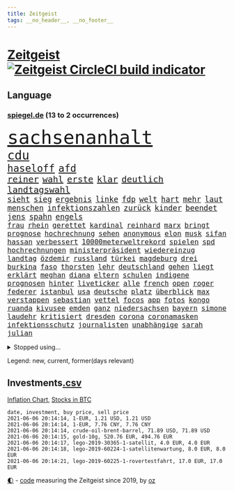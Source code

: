 ```yaml
---
title: Zeitgeist
tags: __no_header__, __no_footer__
---
```


# [Zeitgeist](https://oliz.io/zeitgeist/) [![Zeitgeist CircleCI build indicator](https://circleci.com/gh/ooz/zeitgeist.svg?style=shield)](https://circleci.com/gh/ooz/zeitgeist)

## Language

<h3><a href="https://www.spiegel.de" target="_blank">spiegel.de</a> (13 to 2 occurrences)</h3>
<p style="font-family:monospace">
<span style="font-size:32pt"><a href="news_links.html#sachsenanhalt" class="current">sachsenanhalt</a></span>
<br>
<span style="font-size:21pt"><a href="news_links.html#cdu" class="current">cdu</a></span>
<br>
<span style="font-size:17pt"><a href="news_links.html#haseloff" class="current">haseloff</a></span>
<span style="font-size:17pt"><a href="news_links.html#afd" class="current">afd</a></span>
<br>
<span style="font-size:15pt"><a href="news_links.html#reiner" class="current">reiner</a></span>
<span style="font-size:15pt"><a href="news_links.html#wahl" class="current">wahl</a></span>
<span style="font-size:15pt"><a href="news_links.html#erste" class="current">erste</a></span>
<span style="font-size:15pt"><a href="news_links.html#klar" class="current">klar</a></span>
<span style="font-size:15pt"><a href="news_links.html#deutlich" class="current">deutlich</a></span>
<span style="font-size:15pt"><a href="news_links.html#landtagswahl" class="current">landtagswahl</a></span>
<br>
<span style="font-size:13pt"><a href="news_links.html#sieht" class="current">sieht</a></span>
<span style="font-size:13pt"><a href="news_links.html#sieg" class="current">sieg</a></span>
<span style="font-size:13pt"><a href="news_links.html#ergebnis" class="current">ergebnis</a></span>
<span style="font-size:13pt"><a href="news_links.html#linke" class="current">linke</a></span>
<span style="font-size:13pt"><a href="news_links.html#fdp" class="current">fdp</a></span>
<span style="font-size:13pt"><a href="news_links.html#welt" class="current">welt</a></span>
<span style="font-size:13pt"><a href="news_links.html#hart" class="current">hart</a></span>
<span style="font-size:13pt"><a href="news_links.html#mehr" class="current">mehr</a></span>
<span style="font-size:13pt"><a href="news_links.html#laut" class="current">laut</a></span>
<span style="font-size:13pt"><a href="news_links.html#menschen" class="current">menschen</a></span>
<span style="font-size:13pt"><a href="news_links.html#infektionszahlen" class="current">infektionszahlen</a></span>
<span style="font-size:13pt"><a href="news_links.html#zurück" class="current">zurück</a></span>
<span style="font-size:13pt"><a href="news_links.html#kinder" class="current">kinder</a></span>
<span style="font-size:13pt"><a href="news_links.html#beendet" class="current">beendet</a></span>
<span style="font-size:13pt"><a href="news_links.html#jens" class="current">jens</a></span>
<span style="font-size:13pt"><a href="news_links.html#spahn" class="current">spahn</a></span>
<span style="font-size:13pt"><a href="news_links.html#engels" class="new">engels</a></span>
<br>
<span style="font-size:12pt"><a href="news_links.html#frau" class="current">frau</a></span>
<span style="font-size:12pt"><a href="news_links.html#rhein" class="new">rhein</a></span>
<span style="font-size:12pt"><a href="news_links.html#gerettet" class="current">gerettet</a></span>
<span style="font-size:12pt"><a href="news_links.html#kardinal" class="current">kardinal</a></span>
<span style="font-size:12pt"><a href="news_links.html#reinhard" class="current">reinhard</a></span>
<span style="font-size:12pt"><a href="news_links.html#marx" class="current">marx</a></span>
<span style="font-size:12pt"><a href="news_links.html#bringt" class="current">bringt</a></span>
<span style="font-size:12pt"><a href="news_links.html#prognose" class="current">prognose</a></span>
<span style="font-size:12pt"><a href="news_links.html#hochrechnung" class="new">hochrechnung</a></span>
<span style="font-size:12pt"><a href="news_links.html#sehen" class="current">sehen</a></span>
<span style="font-size:12pt"><a href="news_links.html#anonymous" class="new">anonymous</a></span>
<span style="font-size:12pt"><a href="news_links.html#elon" class="current">elon</a></span>
<span style="font-size:12pt"><a href="news_links.html#musk" class="current">musk</a></span>
<span style="font-size:12pt"><a href="news_links.html#sifan" class="new">sifan</a></span>
<span style="font-size:12pt"><a href="news_links.html#hassan" class="current">hassan</a></span>
<span style="font-size:12pt"><a href="news_links.html#verbessert" class="current">verbessert</a></span>
<span style="font-size:12pt"><a href="news_links.html#10000meterweltrekord" class="new">10000meterweltrekord</a></span>
<span style="font-size:12pt"><a href="news_links.html#spielen" class="current">spielen</a></span>
<span style="font-size:12pt"><a href="news_links.html#spd" class="current">spd</a></span>
<span style="font-size:12pt"><a href="news_links.html#hochrechnungen" class="current">hochrechnungen</a></span>
<span style="font-size:12pt"><a href="news_links.html#ministerpräsident" class="current">ministerpräsident</a></span>
<span style="font-size:12pt"><a href="news_links.html#wiedereinzug" class="new">wiedereinzug</a></span>
<span style="font-size:12pt"><a href="news_links.html#landtag" class="current">landtag</a></span>
<span style="font-size:12pt"><a href="news_links.html#özdemir" class="current">özdemir</a></span>
<span style="font-size:12pt"><a href="news_links.html#russland" class="current">russland</a></span>
<span style="font-size:12pt"><a href="news_links.html#türkei" class="current">türkei</a></span>
<span style="font-size:12pt"><a href="news_links.html#magdeburg" class="current">magdeburg</a></span>
<span style="font-size:12pt"><a href="news_links.html#drei" class="current">drei</a></span>
<span style="font-size:12pt"><a href="news_links.html#burkina" class="new">burkina</a></span>
<span style="font-size:12pt"><a href="news_links.html#faso" class="new">faso</a></span>
<span style="font-size:12pt"><a href="news_links.html#thorsten" class="current">thorsten</a></span>
<span style="font-size:12pt"><a href="news_links.html#lehr" class="new">lehr</a></span>
<span style="font-size:12pt"><a href="news_links.html#deutschland" class="current">deutschland</a></span>
<span style="font-size:12pt"><a href="news_links.html#gehen" class="current">gehen</a></span>
<span style="font-size:12pt"><a href="news_links.html#liegt" class="current">liegt</a></span>
<span style="font-size:12pt"><a href="news_links.html#erklärt" class="current">erklärt</a></span>
<span style="font-size:12pt"><a href="news_links.html#meghan" class="current">meghan</a></span>
<span style="font-size:12pt"><a href="news_links.html#diana" class="current">diana</a></span>
<span style="font-size:12pt"><a href="news_links.html#eltern" class="current">eltern</a></span>
<span style="font-size:12pt"><a href="news_links.html#schulen" class="current">schulen</a></span>
<span style="font-size:12pt"><a href="news_links.html#indigene" class="new">indigene</a></span>
<span style="font-size:12pt"><a href="news_links.html#prognosen" class="current">prognosen</a></span>
<span style="font-size:12pt"><a href="news_links.html#hinter" class="current">hinter</a></span>
<span style="font-size:12pt"><a href="news_links.html#liveticker" class="new">liveticker</a></span>
<span style="font-size:12pt"><a href="news_links.html#alle" class="current">alle</a></span>
<span style="font-size:12pt"><a href="news_links.html#french" class="new">french</a></span>
<span style="font-size:12pt"><a href="news_links.html#open" class="new">open</a></span>
<span style="font-size:12pt"><a href="news_links.html#roger" class="current">roger</a></span>
<span style="font-size:12pt"><a href="news_links.html#federer" class="current">federer</a></span>
<span style="font-size:12pt"><a href="news_links.html#istanbul" class="current">istanbul</a></span>
<span style="font-size:12pt"><a href="news_links.html#usa" class="current">usa</a></span>
<span style="font-size:12pt"><a href="news_links.html#deutsche" class="current">deutsche</a></span>
<span style="font-size:12pt"><a href="news_links.html#platz" class="current">platz</a></span>
<span style="font-size:12pt"><a href="news_links.html#überblick" class="current">überblick</a></span>
<span style="font-size:12pt"><a href="news_links.html#max" class="current">max</a></span>
<span style="font-size:12pt"><a href="news_links.html#verstappen" class="current">verstappen</a></span>
<span style="font-size:12pt"><a href="news_links.html#sebastian" class="current">sebastian</a></span>
<span style="font-size:12pt"><a href="news_links.html#vettel" class="current">vettel</a></span>
<span style="font-size:12pt"><a href="news_links.html#focos" class="new">focos</a></span>
<span style="font-size:12pt"><a href="news_links.html#app" class="current">app</a></span>
<span style="font-size:12pt"><a href="news_links.html#fotos" class="current">fotos</a></span>
<span style="font-size:12pt"><a href="news_links.html#kongo" class="current">kongo</a></span>
<span style="font-size:12pt"><a href="news_links.html#ruanda" class="current">ruanda</a></span>
<span style="font-size:12pt"><a href="news_links.html#kivusee" class="new">kivusee</a></span>
<span style="font-size:12pt"><a href="news_links.html#emden" class="new">emden</a></span>
<span style="font-size:12pt"><a href="news_links.html#ganz" class="current">ganz</a></span>
<span style="font-size:12pt"><a href="news_links.html#niedersachsen" class="current">niedersachsen</a></span>
<span style="font-size:12pt"><a href="news_links.html#bayern" class="current">bayern</a></span>
<span style="font-size:12pt"><a href="news_links.html#simone" class="current">simone</a></span>
<span style="font-size:12pt"><a href="news_links.html#laudehr" class="new">laudehr</a></span>
<span style="font-size:12pt"><a href="news_links.html#kritisiert" class="current">kritisiert</a></span>
<span style="font-size:12pt"><a href="news_links.html#dresden" class="current">dresden</a></span>
<span style="font-size:12pt"><a href="news_links.html#corona" class="current">corona</a></span>
<span style="font-size:12pt"><a href="news_links.html#coronamasken" class="current">coronamasken</a></span>
<span style="font-size:12pt"><a href="news_links.html#infektionsschutz" class="current">infektionsschutz</a></span>
<span style="font-size:12pt"><a href="news_links.html#journalisten" class="current">journalisten</a></span>
<span style="font-size:12pt"><a href="news_links.html#unabhängige" class="current">unabhängige</a></span>
<span style="font-size:12pt"><a href="news_links.html#sarah" class="current">sarah</a></span>
<span style="font-size:12pt"><a href="news_links.html#julian" class="current">julian</a></span>
</p>
<details>
<summary>Stopped using...</summary>
<p class="former" style="font-size:12pt">
coronainfektionen(227) kultusministerkonferenz(227) kurzfristig(227) lebenslanger(227) spuren(227) einsparen(226) erscheinen(226) fischer(226) frank(226) geschäft(226) herrscht(226) hinterlassen(226) kita(226) philippinen(226) prüfung(226) williams(226) witz(226) wütet(226) 5(225) abends(225) ausgang(225) bayerische(225) daniel(225) entwurf(225) kurzem(225) lustig(225) massiver(225) nannte(225) rechtsextremismus(225) republikanische(225) schweigt(225) weise(225) angeordnet(224) ans(224) ard(224) dauerhaft(224) eingestuft(224) enorm(224) erleben(224) fußballs(224) führende(224) gedacht(224) kalifornien(224) kooperiert(224) lübcke(224) mailand(224) regisseurin(224) richten(224) rtl(224) sascha(224) versehentlich(224) vorschlag(224) aufsehen(223) diskussion(223) drauf(223) einzelhandel(223) einzelne(223) elektroauto(223) entschuldigt(223) gekostet(223) gutachten(223) juan(223) jubiläum(223) leipziger(223) mysteriöse(223) niveau(223) onlinehandel(223) plattformen(223) quartal(223) umsatzplus(223) wald(223) wünschen(223) 89(222) begründung(222) bewährung(222) bildet(222) coronahotspot(222) coronawarnapp(222) ehren(222) elektroautos(222) geboren(222) giftanschlag(222) laden(222) merkt(222) nfl(222) radfahrer(222) rassistische(222) rassistischer(222) subventionen(222) verhängte(222) aufsichtsrat(221) babys(221) bahnhof(221) befragt(221) befreiung(221) gewerkschaften(221) illegalen(221) jagd(221) mangelt(221) negativ(221) verärgert(221) überlebte(221) beschimpft(220) geholfen(220) hotspots(220) impfbereitschaft(220) lud(220) mitarbeiterinnen(220) regisseur(220) riesige(220) schrumpfen(220) schwangere(220) sportdirektor(220) versuch(220) angeklagte(219) augenzeugen(219) ausbauen(219) ausgewertet(219) ber(219) deutet(219) dienen(219) ersatz(219) euphorie(219) fließt(219) gebaut(219) gewaltsam(219) geworfen(219) grand(219) infektion(219) klingbeil(219) lokale(219) metern(219) militärs(219) regierungen(219) sexismus(219) sprecher(219) verbreitete(219) verfilmt(219) vorliegt(219) öfter(219) 43(218) angemessen(218) belastet(218) beliebt(218) erhielt(218) extreme(218) fahrzeuge(218) house(218) humor(218) kleiner(218) kneipe(218) korrekt(218) krankheit(218) kremlkritikers(218) manches(218) seitdem(218) stau(218) tradition(218) verschieben(218) 98(217) absolut(217) asiatischen(217) bundespolizei(217) cool(217) dubai(217) endgültig(217) erfolge(217) gerät(217) grünheide(217) halben(217) inszenierung(217) mitgliedschaft(217) rutschen(217) schlag(217) update(217) vermittelt(217) werbung(217) wären(217) zentrales(217) begrenzen(216) beschäftigen(216) blockiert(216) brachen(216) bremst(216) fair(216) m(216) magazin(216) marija(216) massenhaft(216) polens(216) präsidentschaftswahlen(216) sauerstoff(216) streng(216) strengere(216) terroristischen(216) zucker(216) 400000(215) ausbau(215) coronatoten(215) dezember(215) enkelin(215) feuerwehrleute(215) gesunden(215) glaubt(215) stock(215) verriet(215) via(215) vollstreckt(215) wurzeln(215) 500(214) asiens(214) atem(214) brauchte(214) desaster(214) ereignis(214) fernen(214) hingerichtet(214) inmitten(214) jahrhundert(214) kochinstituts(214) längere(214) nordirland(214) prominente(214) verabreicht(214) wissenschaft(214) zwillinge(214) 52(213) coronaerkrankung(213) coronapolitik(213) entscheidend(213) geheimnis(213) gesteht(213) hölle(213) inhaftiert(213) institut(213) monatelangen(213) niederlande(213) offizielle(213) otto(213) rekonstruiert(213) sprengsatz(213) wende(213) 11000(212) bundeswirtschaftsminister(212) elektrische(212) gletscher(212) großaufgebot(212) immobilienpreise(212) josé(212) neuwagen(212) saudiarabien(212) verteidigungsministerium(212) veröffentlichte(212) weitergegeben(212) ankara(211) bestes(211) dieselskandal(211) edward(211) franzose(211) gerissen(211) hans(211) hörte(211) löste(211) psychische(211) staates(211) vieler(211) wochenüberblick(211) 30000(210) autoindustrie(210) distanz(210) dreier(210) einsetzen(210) erfurt(210) erneuert(210) genauso(210) gewandt(210) hilfspaket(210) müde(210) olympiasieger(210) sportvorstand(210) verschwand(210) wohnzimmer(210) alternative(209) clemens(209) demonstrierten(209) europaparlament(209) fakten(209) gerichtsurteil(209) halb(209) helene(209) inspiriert(209) leitete(209) schicken(209) coronaviren(208) emails(208) gefangene(208) koma(208) kronprinz(208) normale(208) tausenden(208) truppen(208) 2006(207) 94(207) aktie(207) bewusstlos(207) gastbeitrag(207) mitnehmen(207) potenzial(207) testet(207) vorstellen(207) 15000(206) aufgetreten(206) ergibt(206) fake(206) finanzierung(206) gefälschte(206) gittern(206) küstenwache(206) moritz(206) spiegelrecherchen(206) treue(206) weckt(206) 900(205) eingeführt(205) erwischt(205) historischer(205) jene(205) mohammed(205) plastikmüll(205) produzieren(205) traut(205) zulassen(205) ägypten(205) auftrag(204) norwegens(204) pjöngjang(204) porsche(204) schnitt(204) unterschied(204) vermeldet(204) zusammenstoß(204) überleben(204) abhängigkeit(203) angepasst(203) betrifft(203) eklat(203) exfrau(203) geringere(203) gästen(203) hinten(203) negativen(203) schlechtes(203) steckte(203) unregelmäßigkeiten(203) beantworten(202) begründet(202) demonstrierende(202) deutliches(202) enge(202) führenden(202) iphone(202) iphones(202) kelly(202) schief(202) sozialdemokraten(202) spiegeltitelstory(202) spotify(202) trauerfeier(202) verschwörungstheoretiker(202) amtierende(201) antigenschnelltests(201) bäume(201) englands(201) immerhin(201) menschlich(201) nation(201) pandemiebekämpfung(201) verklagen(201) zurücktreten(201) erfinderisch(200) materialien(200) menschenrechtsverletzungen(200) mobile(200) strengen(200) tvserie(200) autobranche(199) brandenburger(199) coronaschutz(199) echten(199) erinnerung(199) eroberte(199) meines(199) minus(199) strenger(199) verzeichnet(199) vorbereiten(199) carlsen(198) durchgeführt(198) ergebnissen(198) hessischen(198) landesweiten(198) magnus(198) samt(198) schulpolitik(198) uskonzern(198) verwickelt(198) verwiesen(198) 2025(197) agent(197) artikel(197) astronauten(197) aufgestellt(197) beauftragt(197) bewegungsfreiheit(197) eigenem(197) kaiser(197) klöckner(197) nachbar(197) nachts(197) optimismus(197) topteams(197) zulässig(197) zuverlässig(197) erdbeben(196) falscher(196) präsenz(196) pushbacks(196) rückgabe(196) tennisspieler(196) wirtschaftswachstum(196) abgewiesen(195) befasst(195) chats(195) gesichert(195) parteifreund(195) premierministers(195) programme(195) einflussreichsten(194) gedränge(194) psychisch(194) sperrte(194) startete(194) erstickt(193) löscht(193) pleite(193) ute(193) 64(192) gleichauf(192) trauert(192) entschuldigung(191) handy(191) zugenommen(191) 66(190) frontex(190) nirgendwo(190) rahmen(190) supermärkten(190) verfolger(190) dhabi(189) einblick(189) missverständnis(189) moschee(189) populisten(189) verfassungsrichter(189) aufgabe(188) fabrice(188) frontexchef(188) gegenseitige(188) grenzschutzagentur(188) leggeri(188) stimmten(188) votum(188) coronastudie(187) schalker(187) telegram(187) unionspolitiker(187) verkündeten(187) wandel(187) abgeschlossen(186) automatisch(186) coronaleugner(186) hallo(186) moderiert(186) mourinho(186) vermeidet(186) verringert(186) warnapp(186) akten(185) grenzschützer(185) mafiosi(185) 165(184) dramatischen(184) dreharbeiten(184) fertig(184) gerichtsentscheidung(184) lachen(184) löschen(184) verweist(184) dr(183) entwendet(183) kanaren(183) kassieren(183) profisport(183) vizekanzler(183) abstiegskampf(182) coronapatienten(182) herum(182) landeschef(182) light(182) mobilisiert(182) patzt(182) provoziert(182) wechselunterricht(182) 40jährige(181) 91(181) beliebtesten(181) dient(180) sank(180) spiegelteam(180) teilnehmern(180) atalanta(179) erhielten(179) smartphones(179) entziehen(178) impfpflicht(178) drückt(177) märtyrer(177) beschlagnahmten(176) erhöhung(176) mohamed(176) susanne(176) 2002(175) dorf(175) erlaubte(175) republikanern(175) amtierenden(174) beschaffung(174) inselstaat(174) vergehen(174) überfall(174) bezos(173) identität(173) wasserstoff(173) armen(172) bayerisches(172) betrieben(172) gründlich(172) bruno(171) coronaschließungen(171) hast(171) zdf(171) empfänger(170) kreativität(170) krefeld(170) 56(169) attraktiv(169) beitreten(169) elektromobilität(169) gemeinschaft(169) shoppen(169) ussängerin(169) best(168) regierenden(168) uwe(168) ausverkauf(167) clooney(167) oberster(167) umgebracht(167) unverzichtbar(167) beworben(166) inseln(166) offener(166) wirtschaftsleistung(166) grüße(165) as(164) begleiter(164) beyoncé(164) coronaimpfzentrum(164) italienischer(164) korrigieren(164) nationalsozialismus(164) pfefferspray(164) vorlegen(164) weitergabe(164) bedrängt(163) bist(163) krach(163) randalierer(163) verfassungsbeschwerde(163) vorgängers(163) außergewöhnlichen(162) ertrank(162) kaisers(161) ablenkung(160) erheblichen(160) groben(160) größe(160) impfstoffhersteller(160) ipads(160) last(160) schätze(160) 'ndrangheta(159) cambridge(159) hitler(159) jessica(159) erleichtern(158) frehse(158) gabriele(158) trainerin(158) versicherer(158) ärmelkanal(158) flügen(157) frontexskandal(157) beruft(156) planungen(156) unabhängiger(156) bundesagentur(155) bären(155) krawalle(155) verlorene(155) schach(154) coronaparty(153) aufträge(152) strahlt(152) tierheim(152) willi(152) berühren(151) erben(151) taxifahrer(151) unfällen(151) kohlenmonoxidvergiftung(150) schiffe(150) schwarzgrün(150) trainern(150) einbauen(149) inhaltlich(149) astrazenecaimpfstoff(148) berührt(148) coronaschutzausrüstung(148) größenwahnsinnig(148) impfdosis(148) rheinlandpfälzische(148) schauspielern(148) schutzsuchende(148) entschärft(147) errechnet(147) raumfahrtunternehmen(147) überforderung(147) coronakosten(146) fünftel(146) drinnen(145) expremier(145) politikers(145) vorwurfs(145) würdigt(144) 29jährige(143) abhilfe(143) angerufen(143) rüstet(142) unternehmerin(142) curevac(141) eingeweiht(141) katzen(141) streamingdienste(141) ios(140) attest(139) coronabedingungen(139) schreien(139) 51(138) palace(138) pandemiejahr(138) portugiesen(138) gewollt(137) grünenpolitikerin(137) hungern(137) nick(137) dankt(136) brisante(135) investition(135) legenden(135) quält(135) rädern(135) betrag(134) sonderweg(133) ankurbeln(132) euvertreter(132) fünfmal(132) motors(132) drittes(131) großvater(131) ian(131) rituale(131) systematisch(131) einreisebeschränkungen(130) freistellung(130) jazzmusiker(130) 09(129) ach(129) einreisesperren(129) begünstigt(128) bundesgesundheitsministerium(128) klimaklage(128) zweitligisten(128) ausweichen(127) geräusche(127) pink(127) schachzug(127) spielefirma(127) straflager(127) anzukurbeln(126) nrwregierung(126) teilhaben(125) hacken(124) harmlos(124) mehrmals(124) überholen(124) abfahrt(123) lieferketten(123) verbrauch(123) übers(123) fulham(122) heimatland(122) neugeborenen(122) westafrika(122) unheimlich(121) grafik(120) rasche(120) rektor(120) zufriedenheit(120) covidimpfung(119) scheiden(119) 72jähriger(118) krankenkassen(118) entscheidender(117) eleganz(116) nordkoreanischen(116) religiösen(116) 222(115) großartig(115) jakob(115) langjährige(115) ussender(114) 22jährige(113) kriegsschiffe(113) martialischen(113) anna(112) autobauer(111) diagnose(111) kindergeburtstag(111) peilt(111) umgebaut(111) verstieß(111) generalstaatsanwaltschaft(110) konzernmutter(110) präparat(110) schlafen(109) sicherheitsrisiko(109) stapeln(109) unterscheidet(109) geheimen(108) langzeitherrscher(108) restaurantbesuche(108) andy(107) fotografiert(107) 750(106) dacia(106) berger(105) hennigwellsow(105) geringen(104) leidenschaften(104) scherzt(104) homeschooling(103) kindesmissbrauchs(103) abgehalten(102) finken(101) hausärzte(101) lieferprobleme(101) unausweichlich(101) coronamutanten(100) pool(100) viral(100) cafés(99) pubertät(99) aufschlag(98) nützen(98) kragen(97) losgegangen(97) metzelder(97) büßen(96) einreiseverbote(96) flüsse(96) frühwarnsystem(96) nutzern(95) armstrong(94) grandios(94) härtesten(94) neonazis(94) schlachtfeld(94) stromnetz(94) unterschriften(94) 15jährigen(93) mitteilung(93) napoleon(93) gewöhnen(92) machtlosigkeit(92) panzer(92) sylt(92) umfunktioniert(92) abfälle(91) chaotisch(91) fehlendes(91) friseur(91) jawort(91) opel(91) reißen(91) selbsttests(91) uspharmakonzern(91) camping(90) fbibeamte(90) filmte(90) hilfsbedürftige(90) korsen(90) siegeszug(90) turniersieg(90) altenpflege(89) büchershow(89) eugen(89) fernando(89) abberufen(88) augenzeugenberichte(88) collins(88) eliteuniversität(88) fatalen(88) herthas(88) ausgebildet(87) einlösen(87) lehrern(87) albas(86) apokalypse(86) aufstiegsrennen(86) california(86) geiselnahme(86) grebe(86) klatsche(86) rainald(86) straffrei(86) unverständliche(86) 40jährigen(85) austausch(85) erwiesen(85) hauptgrund(85) höhle(85) jubelt(85) nordirische(85) behördenchef(84) exfußballprofi(84) onlinevorlesungen(84) quadrat(84) schub(84) spiegelenthüllungen(84) station(84) traditionell(84) unzureichend(84) aufsicht(83) j(83) menschenrechtslage(83) teslagründer(83) vertraulich(83) diverse(82) frauenarzt(82) herren(82) neuanfang(82) rettungskräften(82) siebtem(82) strengste(82) herausfordern(81) lewentz(81) rückhalt(81) brexits(80) co₂einsparungen(80) demnächst(80) großstädten(80) günstig(80) liechtenstein(80) neutralem(80) trümmern(80) victoria(80) vordrängeln(80) ausländischer(78) deckung(78) erneuerbaren(78) erschütternde(78) freiheitsstrafen(78) gegenseitigen(78) süßigkeiten(78) animierten(77) beerbt(77) leiterin(77) missgeschick(77) vierjährigen(77) egoismus(76) einstimmig(76) großraumbüro(76) grundrechten(76) motivierter(76) vorbestrafter(76) zulieferer(76) überdacht(76) profitabel(75) verzeichnete(75) weltraumprogramm(75) lehrkräften(74) marsmission(74) people(74) vögeln(74) welke(74) 42jähriger(73) abwehrspieler(73) coronablues(73) gerast(73) ingenuity(73) klopps(73) zwischenbilanz(73) coronahelden(72) impfberechtigte(72) klafft(72) kreitmayr(72) militärregierung(72) amateurvideos(71) hiesige(71) krone(71) privates(71) realen(71) sinne(71) covid19verläufen(70) dopings(70) einschwören(70) erwirtschaftet(70) kruden(70) maire(70) rückspiel(70) skulptur(70) tagebuch(70) brigadegeneral(69) hose(69) immobilienkonzern(69) musikern(69) unerlaubt(69) zubereitet(69) angestellt(68) ellie(68) flasche(68) geringfügig(68) goulding(68) großmutter(68) joggerin(68) konzerte(68) nationaltorwart(68) privilegiert(68) senior(68) tatverdacht(68) tvstar(68) wagemutig(68) dringende(67) duterte(67) hahn(67) nachrichtendienste(67) steuerte(67) westberlin(67) wmvergabe(67) berkshire(65) eintreten(65) freizugeben(65) hathaway(65) ruin(65) abfedern(64) einstecken(64) euländer(64) friedlich(64) kinderpornografischen(64) portugals(64) reha(64) brexitstreit(63) börsenkurs(63) diverser(63) hygienemaßnahmen(63) schlechtem(63) uralten(63) wmturniers(63) zoos(63) aufstellung(62) einstreichen(62) marvin(62) mexikanischen(62) tariflöhne(62) universitäten(62) zugewanderte(62) astrazenecavakzine(61) ausfuhr(61) birthday(61) gekippt(61) leistungssportlerin(61) salman(61) streitgespräch(61) todes(61) umkämpftes(61) vermittelte(61) wissenslücken(61) bobic(60) dfbpokalhalbfinale(60) fredi(60) rangers(60) saudiarabiens(60) südamerika(60) wahlkreis(60) wittern(60) absprachen(59) diplomatie(59) drohschreiben(59) mental(59) obhut(59) südosten(59) vertragspartner(59) alben(58) aufstiegstrainer(58) foster(58) intel(58) qrcode(58) kaiserslautern(57) solarstrom(57) cdumann(56) wobei(56) zuweilen(56) company(55) ebaykleinanzeigen(55) kulturkampf(55) lebendigen(55) marihuana(55) oakland(55) opdenhövel(55) rotrotgrüne(55) spdminister(55) harvard(54) platzte(54) spürbar(54) tapfer(54) vorübergehende(54) waldbränden(54) zelten(54) arbeitskosten(53) dieter(53) parlamentarier(53) rechtsterroristen(53) verachtung(53) wildwuchs(53) abstandsregeln(52) antidopingagentur(52) astronaut(52) erklärungsnot(52) eröffneten(52) freigeben(52) henning(52) laufender(52) sängerinnen(52) übersehen(52) fraktionsvize(51) iglesias(51) vizeregierungschef(51) dementieren(50) erzfeinde(50) exklusive(50) flughafengesellschaft(50) förderpaket(50) geldes(50) kampagnen(50) reue(50) siegburg(50) zuschüsse(50) bundessozialgericht(49) gegenwärtig(49) nachhilfemilliarde(49) ehrenerklärungen(48) erregte(48) grünschwarz(48) satt(48) tatmotiv(48) abverlangt(47) windkraftanlagen(47) ampel(46) bewegten(46) mobilfunk(46) schlägereien(46) sofortiges(46) besetzen(45) bghentscheidung(45) coronademo(45) coronastation(45) dingen(45) kapitalismuskritik(45) nio(45) scheidungen(45) wahres(45) abel(44) angesetzt(44) aufsichtsbehörde(44) motorsport(44) rekordtief(44) südgrenze(44) 21jähriger(43) bobby(43) eskalierter(43) grundschulkinder(43) hotelöffnungen(43) leichtathletikverband(43) onlinebanking(43) 22jähriger(42) alfa(42) beugt(42) rekordspieler(42) romeo(42) impfangst(41) nebenan(41) siegerstraße(41) auswärtiges(40) libysche(40) prag(40) problemfall(40) weckte(40) zypern(40) begrenzung(39) gutem(39) rennstall(39) rücknahme(39) insulaner(38) pilotprojekte(38) schutzausrüstung(38) vergisst(38) bezeichneten(37) einbußen(37) geldgeber(37) konsumiert(37) mrnaimpfstoffe(37) wanderte(37) wildtieren(37) solidarisiert(36) strafkolonie(36) aufständische(35) burnoutrisiko(35) dj(35) drittstaaten(35) femizid(35) marketing(35) münchnerinnen(35) parteizentrale(35) spielbeginn(35) suezkanalblockade(35) fachgerecht(34) passau(34) proben(34) renaissance(34) kabinettskollegen(33) klimaneutralität(33) unis(33) bevorzugen(32) coronakatastrophe(32) erstaunlicher(32) stocken(32) terrorverdachts(31) weltberühmte(31) wmteilnahme(31) misst(30) onkel(30) passagieren(30) schwergetan(30) talentiert(30) verwechselt(30) voltswagen(30) infektionsschutzgesetz(29) initiatoren(29) schießtraining(29) vereinigung(29) vergrößert(29) flexibilität(28) gerungen(28) günstiges(28) imbissbude(28) isar(28) behoben(27) herzanfall(27) klimawirkung(27) längste(27) manila(27) pokalhalbfinale(27) vorgetäuscht(27) zugreifen(27) 1896(26) dachstuhl(26) hochstapler(26) pflaster(26) schleuser(26) w(26) revolutionsgarden(25) vortäuschen(25) angeschlossen(24) gesundheitsexperte(24) thron(24) vergiftetes(24) angefasst(23) fix(23) gereizt(23) kohlendioxid(23) rechtsterroristische(23) saint(23) spaziert(23) superreiche(23) dingfest(22) hinterleute(22) kalkulierte(22) kommender(22) mindeststeuersatz(22) sleepy(22) stimmungsbild(22) traumstart(22) verkünden(22) 54jährige(21) komplizenschaft(21) fraktionssitzung(20) geht’s(20) inder(20) narzisst(20) umweltschützern(20) ebene(19) linda(19) pflegen(19) ranghoher(19) wolkenkratzer(19) zervakis(19) kirgisistan(18) schlei(18) bekanntheit(17) ehrgeizig(17) institute(17) jesse(17) künstlerischen(17) maßnahmenpaket(17) milliardenschweren(17) modells(17) peloton(17) run(17) durchkreuzen(16) klaas(16) schicht(16) spender(16) ehrgeizigere(15) gekoppelt(15) invasion(15) kaninchen(15) mundnasenschutz(15) neufassung(15) superleaguepläne(15) anzubieten(14) bka(13) coronagedenken(13) eingeschläfert(13) eubehörde(13) maike(13) moderieren(13) motogp(13) stritten(13) unglücklich(13) wagt(13) wär's(13) covorsitzenden(12) dragon(12) eindrücklich(12) hässlich(12) liveschalte(12) untergrund(12) versprochenen(12) heizt(11) hochrangige(11) spendete(11) verdienst(11)
</p>
</details>
<p>Legend: <span class="new">new</span>, <span class="current">current</span>, <span class="former">former(days relevant)</span></p>

## Investments[.csv](investments.csv)

[Inflation Chart](https://inflationchart.com),
[Stocks in BTC](https://stonksinbtc.xyz/)

```
date, investment, buy price, sell price
2021-06-06 20:14:14, 1-EUR, 1.21 USD, 1.21 USD
2021-06-06 20:14:14, 1-EUR, 7.76 CNY, 7.76 CNY
2021-06-06 20:14:14, crude-oil-brent-barrel, 71.89 USD, 71.89 USD
2021-06-06 20:14:15, gold-10g, 520.76 EUR, 494.76 EUR
2021-06-06 20:14:17, lego-2019-30365-1-satellit, 4.0 EUR, 4.0 EUR
2021-06-06 20:14:18, lego-2019-60224-1-satellitenwartung, 8.0 EUR, 8.0 EUR
2021-06-06 20:14:21, lego-2019-60225-1-rovertestfahrt, 17.0 EUR, 17.0 EUR
```

<footer>
<a href="javascript:toggleTheme()" class="nav">🌓</a>
- <a href="https://github.com/ooz/zeitgeist">code</a> measuring the Zeitgeist since 2019, by <a href="https://oliz.io">oz</a>
</footer>
